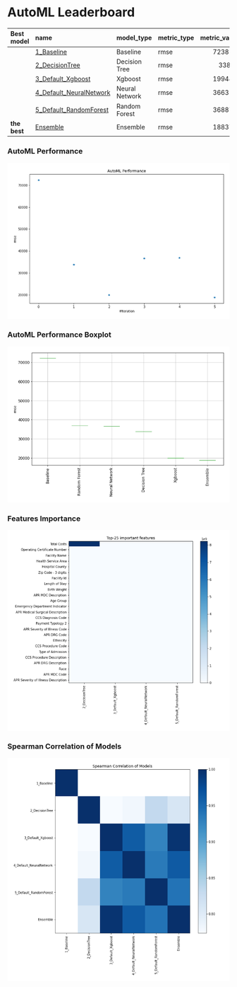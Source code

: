 # AutoML Leaderboard

| Best model   | name                                                         | model_type     | metric_type   |   metric_value |   train_time |
|:-------------|:-------------------------------------------------------------|:---------------|:--------------|---------------:|-------------:|
|              | [1_Baseline](1_Baseline/README.md)                           | Baseline       | rmse          |        72381.7 |         0.89 |
|              | [2_DecisionTree](2_DecisionTree/README.md)                   | Decision Tree  | rmse          |        33807   |        13.66 |
|              | [3_Default_Xgboost](3_Default_Xgboost/README.md)             | Xgboost        | rmse          |        19944.1 |       154.19 |
|              | [4_Default_NeuralNetwork](4_Default_NeuralNetwork/README.md) | Neural Network | rmse          |        36631.6 |         8.32 |
|              | [5_Default_RandomForest](5_Default_RandomForest/README.md)   | Random Forest  | rmse          |        36887.8 |        19.15 |
| **the best** | [Ensemble](Ensemble/README.md)                               | Ensemble       | rmse          |        18837.9 |         0.3  |

### AutoML Performance
![AutoML Performance](ldb_performance.png)

### AutoML Performance Boxplot
![AutoML Performance Boxplot](ldb_performance_boxplot.png)

### Features Importance
![features importance across models](features_heatmap.png)



### Spearman Correlation of Models
![models spearman correlation](correlation_heatmap.png)

